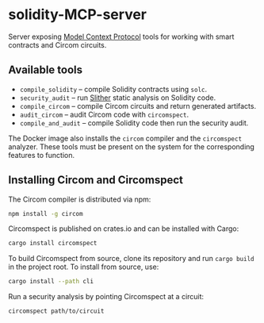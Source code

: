 # solidity-MCP-server

Server exposing [Model Context Protocol](https://github.com/modelcontextprotocol) tools for working with smart contracts and Circom circuits.

## Available tools

- `compile_solidity` – compile Solidity contracts using `solc`.
- `security_audit` – run [Slither](https://github.com/crytic/slither) static analysis on Solidity code.
- `compile_circom` – compile Circom circuits and return generated artifacts.
- `audit_circom` – audit Circom code with `circomspect`.
- `compile_and_audit` – compile Solidity code then run the security audit.

The Docker image also installs the `circom` compiler and the `circomspect` analyzer. These tools must be present on the system for the corresponding features to function.

## Installing Circom and Circomspect

The Circom compiler is distributed via npm:

```bash
npm install -g circom
```

Circomspect is published on crates.io and can be installed with Cargo:

```bash
cargo install circomspect
```

To build Circomspect from source, clone its repository and run `cargo build` in the project root. To install from source, use:

```bash
cargo install --path cli
```

Run a security analysis by pointing Circomspect at a circuit:

```bash
circomspect path/to/circuit
```

